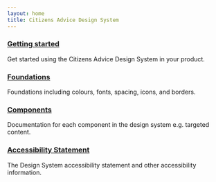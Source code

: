 ```yaml
---
layout: home
title: Citizens Advice Design System
---
```


### [Getting started](/getting-started)

Get started using the Citizens Advice Design System in your product.

### [Foundations](/foundations)

Foundations including colours, fonts, spacing, icons, and borders.

### [Components](/components)

Documentation for each component in the design system e.g. targeted content.

### [Accessibility Statement](/accessibility-statement)

The Design System accessibility statement and other accessibility information.
